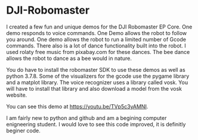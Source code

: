 # DJI-Robomaster
I created a few fun and unique demos for the DJI Robomaster EP Core. One demo responds to voice commands. One Demo allows the robot to follow you around. One demo allows the robot to run a limited number of Gcode commands. There also is a lot of dance functionality built into the robot. I used rolaty free music from pixabay.com for these dances. The bee dance allows the robot to dance as a bee would in nature. 

You do have to install the robomaster SDK to use these demos as well as python 3.7.8. Some of the visualizers for the gcode use the pygame library and a matplot library. The voice recognizer uses a library called vosk. You will have to install that library and also download a model from the vosk website.

You can see this demo at https://youtu.be/TVp5c3yAMNI. 

I am fairly new to python and github and am a begining computer enigneering student. I would love to see this code improved, it is definitly beginer code.
